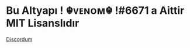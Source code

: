 # Bu Altyapı !            ☬ᴠᴇɴᴏᴍ☬ !#6671 a Aittir MIT Lisanslıdır 
[Discordum](https://discord.gg/m8yBMVzuTS)
